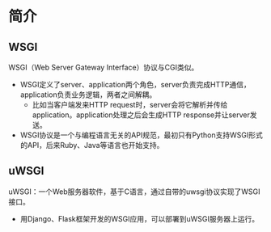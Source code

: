 # 简介

## WSGI

WSGI（Web Server Gateway Interface）协议与CGI类似。
- WSGI定义了server、application两个角色，server负责完成HTTP通信，application负责业务逻辑，两者之间解耦。
  - 比如当客户端发来HTTP request时，server会将它解析并传给application。application处理之后会生成HTTP response并让server发送。
- WSGI协议是一个与编程语言无关的API规范，最初只有Python支持WSGI形式的API，后来Ruby、Java等语言也开始支持。

## uWSGI

uWSGI：一个Web服务器软件，基于C语言，通过自带的uwsgi协议实现了WSGI接口。
- 用Django、Flask框架开发的WSGI应用，可以部署到uWSGI服务器上运行。
